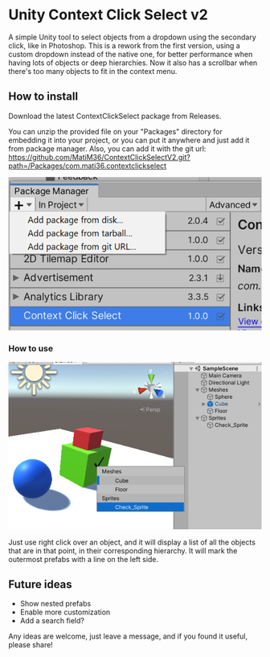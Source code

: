 # Unity Context Click Select v2

A simple Unity tool to select objects from a dropdown using the secondary click, like in Photoshop.
This is a rework from the first version, using a custom dropdown instead of the native one, for better performance when having lots of objects or deep hierarchies.
Now it also has a scrollbar when there's too many objects to fit in the context menu.

## How to install

Download the latest ContextClickSelect package from Releases.

You can unzip the provided file on your "Packages" directory for embedding it into your project, or you can put it anywhere and just add it from package manager.
Also, you can add it with the git url: https://github.com/MatiM36/ContextClickSelectV2.git?path=/Packages/com.mati36.contextclickselect

![Example](GitAsset/packageinstall.png)

### How to use

![Example](GitAsset/example.png)

Just use right click over an object, and it will display a list of all the objects that are in that point, in their corresponding hierarchy.
It will mark the outermost prefabs with a line on the left side.

## Future ideas
- Show nested prefabs
- Enable more customization
- Add a search field?


Any ideas are welcome, just leave a message, and if you found it useful, please share!
